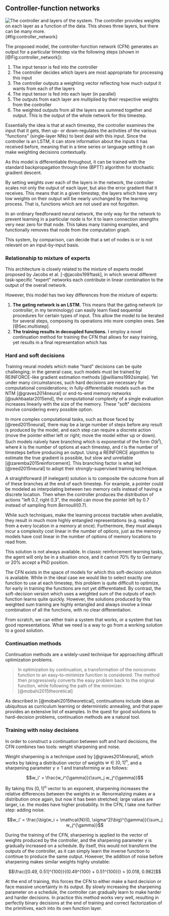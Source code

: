 ## Controller-function networks

![The controller and layers of the system. The controller provides weights on each layer as a function of the data. This shows three layers, but there can be many more.](controller_network_small.png){#fig:controller_network}

The proposed model, the controller-function network (CFN) generates an output for a particular timestep via the following steps (shown in [@Fig:controller_network]):

1. The input tensor is fed into the controller
1. The controller decides which layers are most appropriate for processing this input
1. The controller outputs a weighting vector reflecting how much output it wants from each of the layers
1. The input tensor is fed into each layer (in parallel)
1. The outputs from each layer are multiplied by their respective weights from the controller
1. The weighted outputs from all the layers are summed together and output. This is the output of the whole network for this timestep.

Essentially the idea is that at each timestep, the controller examines the input that it gets, then up- or down-regulates the activities of the various "functions" (single-layer NNs) to best deal with this input. Since the controller is an LSTM, it can store information about the inputs it has received before, meaning that in a time series or language setting it can make weighting decisions contextually.

As this model is differentiable throughout, it can be trained with the standard backpropagation through time (BPTT) algorithm for stochastic gradient descent.

By setting weights over each of the layers in the network, the controller scales not only the output of each layer, but also the error gradient that it receives. This means that in a given timestep, the layers which have very low weights on their output will be nearly unchanged by the learning process. That is, functions which are not used are not forgotten.

In an ordinary feedforward neural network, the only way for the network to prevent learning in a particular node is for it to learn connection strengths very near zero for that node. This takes many training examples, and functionally removes that node from the computation graph.

This system, by comparison, can decide that a set of nodes is or is not relevant on an input-by-input basis.


### Relationship to mixture of experts

This architecture is closely related to the mixture of experts model proposed by Jacobs et al. [-@jacobs1991task], in which several different task-specific "expert" networks each contribute in linear combination to the output of the overall network.

However, this model has two key differences from the mixture of experts:

1. **The gating network is an LSTM.** This means that the gating network (or controller, in my terminology) can easily learn fixed sequential procedures for certain types of input. This allow the model to be iterated for several steps, composing its operations into more complex ones. See [@Sec:multistep].
1. **The training results in decoupled functions.** I employ a novel continuation method for training the CFN that allows for easy training, yet results in a final representation which has 


### Hard and soft decisions

Training neural models which make "hard" decisions can be quite challenging; in the general case, such models must be trained by REINFORCE-like gradient estimation methods [@williams1992simple]. Yet under many circumstances, such hard decisions are necessary for computational considerations; in fully-differentiable models such as the NTM [@graves2014neural] or end-to-end memory networks [@sukhbaatar2015end], the computational complexity of a single evaluation increases linearly with the size of the memory. These "soft" decisions involve considering every possible option.

In more complex computational tasks, such as those faced by [@reed2015neural], there may be a large number of steps before any result is produced by the model, and each step can require a discrete action (move the pointer either left or right; move the model either up or down). Such models naïvely have branching which is exponential of the form $O(k^t)$, where $k$ is the number of options at each timestep, and $t$ is the number of timesteps before producing an output. Using a REINFORCE algorithm to estimate the true gradient is possible, but slow and unreliable [@zaremba2015reinforcement]. This branching factor is what led [@reed2015neural] to adopt their strongly-supervised training technique.

A straightforward (if inelegant) solution is to composite the outcome from all of these branches at the end of each timestep. For example, a pointer could be modeled as interpolating between two memory cells instead of having a discrete location. Then when the controller produces the distribution of actions "left 0.7, right 0.3", the model can move the pointer left by 0.7 instead of sampling from $Bernoulli(0.7)$.

While such techniques, make the learning process tractable when available, they result in much more highly entangled representations (e.g. reading from a every location in a memory at once). Furthermore, they must always incur a complexity cost linear in the number of options, just as the memory models have cost linear in the number of options of memory locations to read from.

This solution is not always available. In classic reinforcement learning tasks, the agent will only be in a situation once, and it cannot 70% fly to Germany or 20% accept a PhD position.

The CFN exists in the space of models for which this soft-decision solution is available. While in the ideal case we would like to select exactly one function to use at each timestep, this problem is quite difficult to optimize, for early in training the functions are not yet differentiated. By contrast, the soft-decision version which uses a weighted sum of the outputs of each function learns quite quickly. However, the solutions produced by this weighted sum training are highly entangled and always involve a linear combination of all the functions, with no clear differentiation.

From scratch, we can either train a system that works, or a system that has good representations. What we need is a way to go from a working solution to a good solution.

### Continuation methods

Continuation methods are a widely-used technique for approaching difficult optimization problems.

> In optimization by continuation, a
transformation of the nonconvex function to an easy-to-minimize
function is considered. The method then progressively
converts the easy problem back to the original
function, while following the path of the minimizer. [@mobahi2015theoretical]

As described in [@mobahi2015theoretical], continuations include ideas as ubiquitous as curriculum learning or deterministic annealing, and that paper provides an extensive list of examples. In the quest for good solutions to hard-decision problems, continuation methods are a natural tool.

### Training with noisy decisions

In order to construct a continuation between soft and hard decisions, the CFN combines two tools: weight sharpening and noise.

Weight sharpening is a technique used by [@graves2014neural], which works by taking a distribution vector of weights $w \in [0,1]^n$, and a sharpening parameter $\gamma \ge 1$ and transforming $w$ as follows:

$$w_i' = \frac{w_i^{\gamma}}{\sum_j w_j^{\gamma}}$$

By taking this $[0,1]^n$ vector to an exponent, sharpening increases the relative differences between the weights in $w$. Renormalizing makes $w$ a distribution once again, but now it has been stretched; large values are larger, i.e. the modes have higher probability. In the CFN, I take one further step: adding noise.

$$w_i' = \frac{\big(w_i + \mathcal{N}(0, \sigma^2)\big)^{\gamma}}{\sum_j w_j^{\gamma}}$$

During the training of the CFN, sharpening is applied to the vector of weights produced by the controller, and the sharpening parameter $\gamma$ is gradually increased on a schedule. By itself, this would not transform the outputs of the controller, as it can simply learn the inverse function to continue to produce the same output. However, the addition of noise before sharpening makes similar weights highly unstable: 

$$\frac{[0.49, 0.51]^{100}}{(0.49^{100} + 0.51^{100})} = [0.018, 0.982]$$

At the end of training, this forces the CFN to either make a hard decision or face massive uncertainty in its output. By slowly increasing the sharpening parameter on a schedule, the controller can gradually learn to make harder and harder decisions. In practice this method works very well, resulting in perfectly binary decisions at the end of training and correct factorization of the primitives, each into its own function layer.

